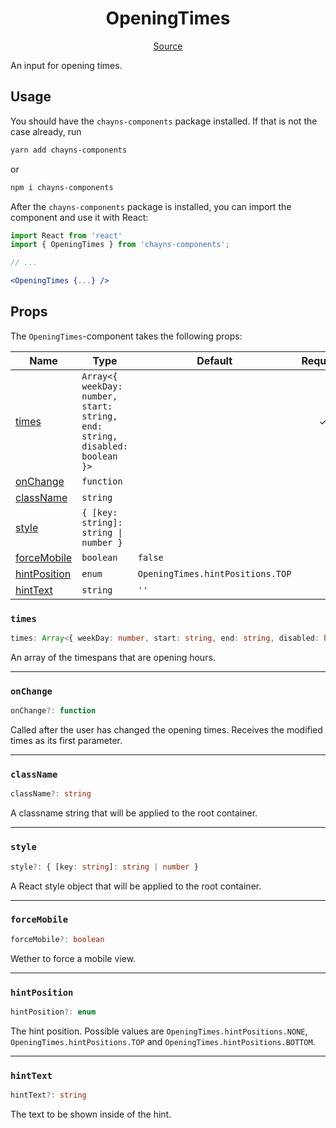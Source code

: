 <h1 align="center">OpeningTimes</h1>

<p align="center">
    <a href="/src/react-chayns-openingtimes/component/OpeningTimes.jsx">Source</a>
</p>

An input for opening times.

## Usage

You should have the `chayns-components` package installed. If that is not the
case already, run

```bash
yarn add chayns-components
```

or

```bash
npm i chayns-components
```

After the `chayns-components` package is installed, you can import the component
and use it with React:

```jsx
import React from 'react'
import { OpeningTimes } from 'chayns-components';

// ...

<OpeningTimes {...} />
```

## Props

The `OpeningTimes`-component takes the following props:

| Name                          | Type                                                                        | Default                          | Required |
| ----------------------------- | --------------------------------------------------------------------------- | -------------------------------- | :------: |
| [times](#times)               | `Array<{ weekDay: number, start: string, end: string, disabled: boolean }>` |                                  |    ✓     |
| [onChange](#onchange)         | `function`                                                                  |                                  |          |
| [className](#classname)       | `string`                                                                    |                                  |          |
| [style](#style)               | `{ [key: string]: string \| number }`                                       |                                  |          |
| [forceMobile](#forcemobile)   | `boolean`                                                                   | `false`                          |          |
| [hintPosition](#hintposition) | `enum`                                                                      | `OpeningTimes.hintPositions.TOP` |          |
| [hintText](#hinttext)         | `string`                                                                    | `''`                             |          |

### `times`

```ts
times: Array<{ weekDay: number, start: string, end: string, disabled: boolean }>
```

An array of the timespans that are opening hours.

---

### `onChange`

```ts
onChange?: function
```

Called after the user has changed the opening times. Receives the modified times
as its first parameter.

---

### `className`

```ts
className?: string
```

A classname string that will be applied to the root container.

---

### `style`

```ts
style?: { [key: string]: string | number }
```

A React style object that will be applied to the root container.

---

### `forceMobile`

```ts
forceMobile?: boolean
```

Wether to force a mobile view.

---

### `hintPosition`

```ts
hintPosition?: enum
```

The hint position. Possible values are `OpeningTimes.hintPositions.NONE`,
`OpeningTimes.hintPositions.TOP` and `OpeningTimes.hintPositions.BOTTOM`.

---

### `hintText`

```ts
hintText?: string
```

The text to be shown inside of the hint.
